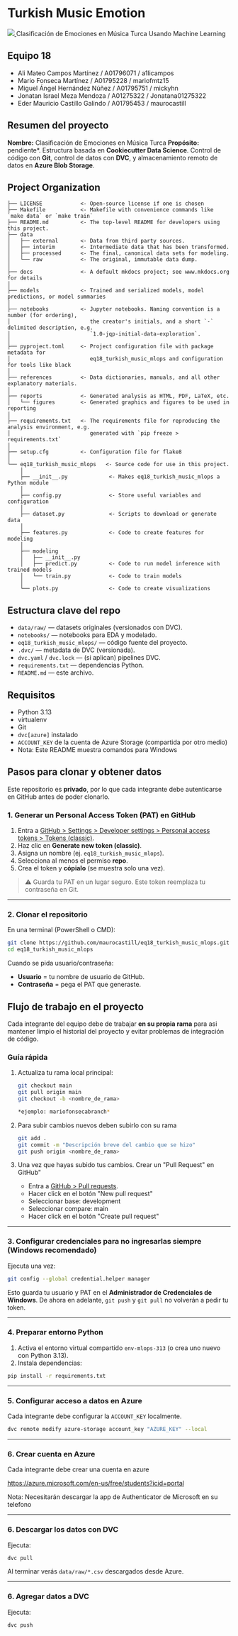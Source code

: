 # Turkish Music Emotion

<a target="_blank" href="https://cookiecutter-data-science.drivendata.org/">
    <img src="https://img.shields.io/badge/CCDS-Project%20template-328F97?logo=cookiecutter" />
</a>
Clasificación de Emociones en Música Turca Usando Machine Learning

## Equipo 18
- Ali Mateo Campos Martínez / A01796071 / a1licampos
- Mario Fonseca Martínez / A01795228 / mariofmtz15
- Miguel Ángel Hernández Núñez / A01795751 / mickyhn
- Jonatan Israel Meza Mendoza / A01275322 / Jonatana01275322
- Eder Mauricio Castillo Galindo / A01795453 / maurocastill

## Resumen del proyecto

**Nombre:** Clasificación de Emociones en Música Turca
**Propósito:** pendiente*.
Estructura basada en **Cookiecutter Data Science**. Control de código con **Git**, control de datos con **DVC**, y almacenamiento remoto de datos en **Azure Blob Storage**.

## Project Organization

```
├── LICENSE            <- Open-source license if one is chosen
├── Makefile           <- Makefile with convenience commands like `make data` or `make train`
├── README.md          <- The top-level README for developers using this project.
├── data
│   ├── external       <- Data from third party sources.
│   ├── interim        <- Intermediate data that has been transformed.
│   ├── processed      <- The final, canonical data sets for modeling.
│   └── raw            <- The original, immutable data dump.
│
├── docs               <- A default mkdocs project; see www.mkdocs.org for details
│
├── models             <- Trained and serialized models, model predictions, or model summaries
│
├── notebooks          <- Jupyter notebooks. Naming convention is a number (for ordering),
│                         the creator's initials, and a short `-` delimited description, e.g.
│                         `1.0-jqp-initial-data-exploration`.
│
├── pyproject.toml     <- Project configuration file with package metadata for 
│                         eq18_turkish_music_mlops and configuration for tools like black
│
├── references         <- Data dictionaries, manuals, and all other explanatory materials.
│
├── reports            <- Generated analysis as HTML, PDF, LaTeX, etc.
│   └── figures        <- Generated graphics and figures to be used in reporting
│
├── requirements.txt   <- The requirements file for reproducing the analysis environment, e.g.
│                         generated with `pip freeze > requirements.txt`
│
├── setup.cfg          <- Configuration file for flake8
│
└── eq18_turkish_music_mlops   <- Source code for use in this project.
    │
    ├── __init__.py             <- Makes eq18_turkish_music_mlops a Python module
    │
    ├── config.py               <- Store useful variables and configuration
    │
    ├── dataset.py              <- Scripts to download or generate data
    │
    ├── features.py             <- Code to create features for modeling
    │
    ├── modeling                
    │   ├── __init__.py 
    │   ├── predict.py          <- Code to run model inference with trained models          
    │   └── train.py            <- Code to train models
    │
    └── plots.py                <- Code to create visualizations
```

## Estructura clave del repo

* `data/raw/` — datasets originales (versionados con DVC).
* `notebooks/` — notebooks para EDA y modelado.
* `eq18_turkish_music_mlops/` — código fuente del proyecto.
* `.dvc/` — metadata de DVC (versionada).
* `dvc.yaml` / `dvc.lock` — (si aplican) pipelines DVC.
* `requirements.txt` — dependencias Python.
* `README.md` — este archivo.

## Requisitos

* Python 3.13
* virtualenv
* Git
* `dvc[azure]` instalado
* `ACCOUNT_KEY` de la cuenta de Azure Storage (compartida por otro medio)
* Nota: Este README muestra comandos para Windows

## Pasos para clonar y obtener datos

Este repositorio es **privado**, por lo que cada integrante debe autenticarse en GitHub antes de poder clonarlo.

### 1. Generar un Personal Access Token (PAT) en GitHub

1. Entra a [GitHub > Settings > Developer settings > Personal access tokens > Tokens (classic)](https://github.com/settings/tokens).
2. Haz clic en **Generate new token (classic)**.
3. Asigna un nombre (ej. `eq18_turkish_music_mlops`).
4. Selecciona al menos el permiso **repo**.
5. Crea el token y **cópialo** (se muestra solo una vez).

> ⚠️ Guarda tu PAT en un lugar seguro. Este token reemplaza tu contraseña en Git.

---

### 2. Clonar el repositorio

En una terminal (PowerShell o CMD):
 
```bash
git clone https://github.com/maurocastill/eq18_turkish_music_mlops.git
cd eq18_turkish_music_mlops
```

Cuando se pida usuario/contraseña:

* **Usuario** = tu nombre de usuario de GitHub.
* **Contraseña** = pega el PAT que generaste.

##  Flujo de trabajo en el proyecto

Cada integrante del equipo debe de trabajar **en su propia rama** para asi mantener limpio el historial del proyecto y evitar problemas de integración de código.

### Guía rápida 
1. Actualiza tu rama local principal:
   ```bash
   git checkout main
   git pull origin main
   git checkout -b <nombre_de_rama>
   
   *ejemplo: mariofonsecabranch*

2. Para subir cambios nuevos deben subirlo con su rama
   ```bash
   git add .
   git commit -m "Descripción breve del cambio que se hizo"
   git push origin <nombre_de_rama>

3. Una vez que hayas subido tus cambios. Crear un "Pull Request" en GitHub"

    * Entra a [GitHub > Pull requests](https://github.com/maurocastill/eq18_turkish_music_mlops/pulls).
    * Hacer click en el botón "New pull request"
    * Seleccionar base: development
    * Seleccionar compare: main
    * Hacer click en el botón "Create pull request"

---

### 3. Configurar credenciales para no ingresarlas siempre (Windows recomendado)

Ejecuta una vez:

```bash
git config --global credential.helper manager
```

Esto guarda tu usuario y PAT en el **Administrador de Credenciales de Windows**.
De ahora en adelante, `git push` y `git pull` no volverán a pedir tu token.

---

### 4. Preparar entorno Python

1. Activa el entorno virtual compartido `env-mlops-313` (o crea uno nuevo con Python 3.13).
2. Instala dependencias:

```bash
pip install -r requirements.txt
```

---

### 5. Configurar acceso a datos en Azure

Cada integrante debe configurar la `ACCOUNT_KEY` localmente.

```bash
dvc remote modify azure-storage account_key "AZURE_KEY" --local
```

---

### 6. Crear cuenta en Azure

Cada integrante debe crear una cuenta en azure

https://azure.microsoft.com/en-us/free/students?icid=portal

Nota: Necesitarán descargar la app de Authenticator de Microsoft en su telefono

---

### 6. Descargar los datos con DVC

Ejecuta:

```bash
dvc pull
```

Al terminar verás `data/raw/*.csv` descargados desde Azure.

--------

### 6. Agregar datos a DVC

Ejecuta:

```bash
dvc push
```